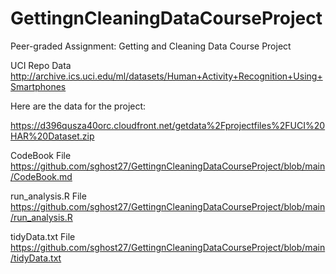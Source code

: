 # GettingnCleaningDataCourseProject
Peer-graded Assignment: Getting and Cleaning Data Course Project

UCI Repo Data
http://archive.ics.uci.edu/ml/datasets/Human+Activity+Recognition+Using+Smartphones 

Here are the data for the project:

 https://d396qusza40orc.cloudfront.net/getdata%2Fprojectfiles%2FUCI%20HAR%20Dataset.zip  


CodeBook File
    https://github.com/sghost27/GettingnCleaningDataCourseProject/blob/main/CodeBook.md

run_analysis.R File
    https://github.com/sghost27/GettingnCleaningDataCourseProject/blob/main/run_analysis.R

tidyData.txt File
    https://github.com/sghost27/GettingnCleaningDataCourseProject/blob/main/tidyData.txt

